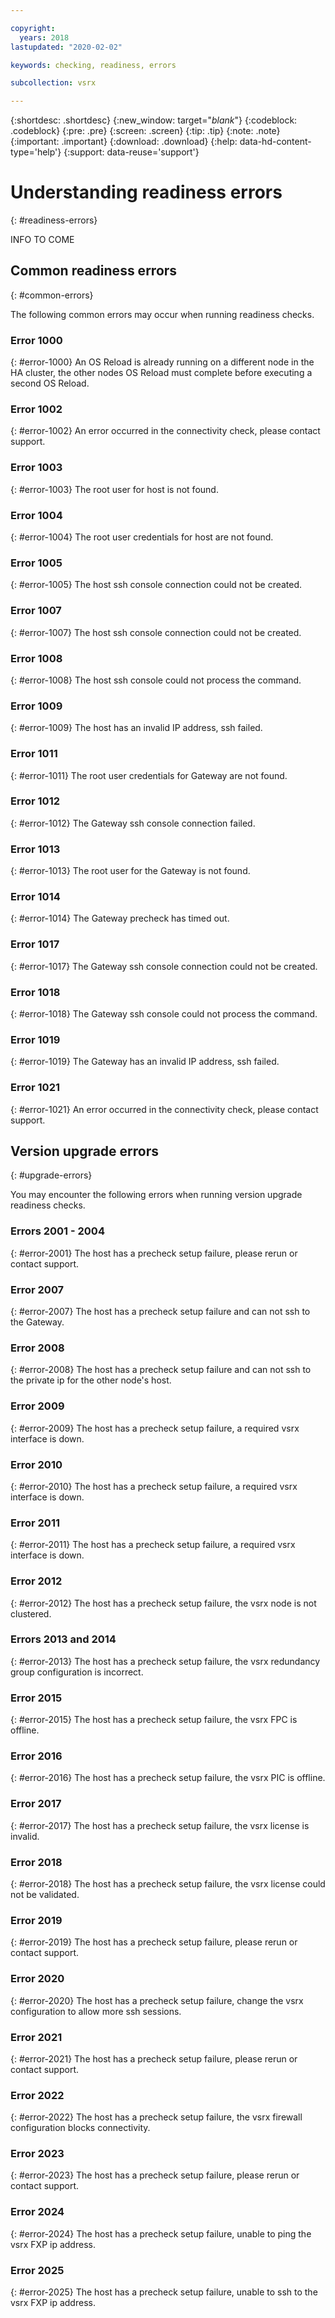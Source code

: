 ```yaml
---

copyright:
  years: 2018
lastupdated: "2020-02-02"

keywords: checking, readiness, errors

subcollection: vsrx

---
```


{:shortdesc: .shortdesc}
{:new_window: target="_blank_"}
{:codeblock: .codeblock}
{:pre: .pre}
{:screen: .screen}
{:tip: .tip}
{:note: .note}
{:important: .important}
{:download: .download}
{:help: data-hd-content-type='help'}
{:support: data-reuse='support'}

# Understanding readiness errors
{: #readiness-errors}

INFO TO COME

## Common readiness errors
{: #common-errors}

The following common errors may occur when running readiness checks.

### Error 1000
{: #error-1000}
An OS Reload is already running on a different node in the HA cluster, the other nodes OS Reload must complete before executing a second OS Reload.

### Error 1002
{: #error-1002}
An error occurred in the connectivity check, please contact support.

### Error 1003
{: #error-1003}
The root user for host is not found.

### Error 1004
{: #error-1004}
The root user credentials for host are not found.

### Error 1005
{: #error-1005}
The host ssh console connection could not be created.

### Error 1007
{: #error-1007}
The host ssh console connection could not be created.

### Error 1008
{: #error-1008}
The host ssh console could not process the command.

### Error 1009
{: #error-1009}
The host has an invalid IP address, ssh failed.

### Error 1011
{: #error-1011}
The root user credentials for Gateway are not found.

### Error 1012
{: #error-1012}
The Gateway ssh console connection failed.

### Error 1013
{: #error-1013}
The root user for the Gateway is not found.

### Error 1014
{: #error-1014}
The Gateway precheck has timed out.

### Error 1017
{: #error-1017}
The Gateway ssh console connection could not be created.

### Error 1018
{: #error-1018}
The Gateway ssh console could not process the command.

### Error 1019
{: #error-1019}
The Gateway has an invalid IP address, ssh failed.

### Error 1021
{: #error-1021}
An error occurred in the connectivity check, please contact support.

## Version upgrade errors
{: #upgrade-errors}

You may encounter the following errors when running version upgrade readiness checks.

### Errors 2001 - 2004
{: #error-2001}
The host has a precheck setup failure, please rerun or contact support.

### Error 2007
{: #error-2007}
The host has a precheck setup failure and can not ssh to the Gateway.

### Error 2008
{: #error-2008}
The host has a precheck setup failure and can not ssh to the private ip for the other node's host.

### Error 2009
{: #error-2009}
The host has a precheck setup failure, a required vsrx interface is down.

### Error 2010
{: #error-2010}
The host has a precheck setup failure, a required vsrx interface is down.

### Error 2011
{: #error-2011}
The host has a precheck setup failure, a required vsrx interface is down.

### Error 2012
{: #error-2012}
The host has a precheck setup failure, the vsrx node is not clustered.

### Errors 2013 and 2014
{: #error-2013}
The host has a precheck setup failure, the vsrx redundancy group configuration is incorrect.

### Error 2015
{: #error-2015}
The host has a precheck setup failure, the vsrx FPC is offline.

### Error 2016
{: #error-2016}
The host has a precheck setup failure, the vsrx PIC is offline.

### Error 2017
{: #error-2017}
The host has a precheck setup failure, the vsrx license is invalid.

### Error 2018
{: #error-2018}
The host has a precheck setup failure, the vsrx license could not be validated.

### Error 2019
{: #error-2019}
The host has a precheck setup failure, please rerun or contact support.

### Error 2020
{: #error-2020}
The host has a precheck setup failure, change the vsrx configuration to allow more ssh sessions.

### Error 2021
{: #error-2021}
The host has a precheck setup failure, please rerun or contact support.

### Error 2022
{: #error-2022}
The host has a precheck setup failure, the vsrx firewall configuration blocks connectivity.

### Error 2023
{: #error-2023}
The host has a precheck setup failure, please rerun or contact support.

### Error 2024
{: #error-2024}
The host has a precheck setup failure, unable to ping the vsrx FXP ip address.

### Error 2025
{: #error-2025}
The host has a precheck setup failure, unable to ssh to the vsrx FXP ip address.
